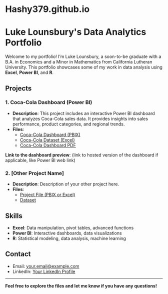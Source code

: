 # Hashy379.github.io
# Luke Lounsbury's Data Analytics Portfolio

Welcome to my portfolio! I’m Luke Lounsbury, a soon-to-be graduate with a B.A. in Economics and a Minor in Mathematics from California Lutheran University. This portfolio showcases some of my work in data analysis using **Excel**, **Power BI**, and **R**.

## Projects

### 1. **Coca-Cola Dashboard (Power BI)**
   - **Description**: This project includes an interactive Power BI dashboard that analyzes Coca-Cola sales data. It provides insights into sales performance, product categories, and regional trends.
   - **Files**: 
     - [Coca-Cola Dashboard (PBIX)](path-to-pbix-file)
     - [Coca-Cola Dataset (Excel)](path-to-excel-file)
     - [Coca-Cola Dashboard PDF](path-to-pdf)
   
   **Link to the dashboard preview**: (link to hosted version of the dashboard if applicable, like Power BI web link)

### 2. **[Other Project Name]**
   - **Description**: Description of your other project here.
   - **Files**: 
     - [Project File (PBIX or Excel)](path-to-file)
     - [Dataset](path-to-dataset)

## Skills
- **Excel**: Data manipulation, pivot tables, advanced functions
- **Power BI**: Interactive dashboards, data visualizations
- **R**: Statistical modeling, data analysis, machine learning

## Contact
- Email: [your.email@example.com](mailto:your.email@example.com)
- LinkedIn: [Your LinkedIn Profile](https://linkedin.com/in/yourprofile)

---

**Feel free to explore the files and let me know if you have any questions!**


